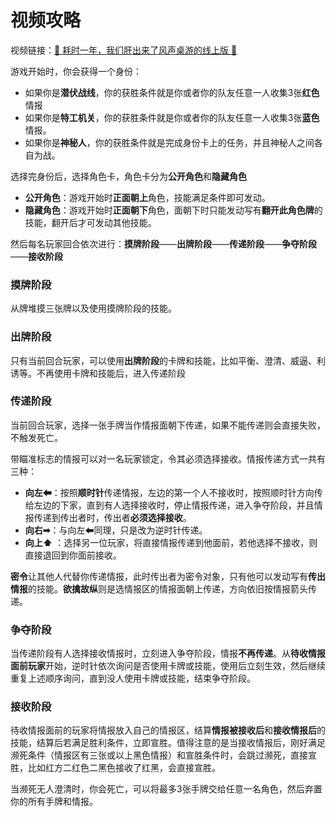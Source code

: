 # 视频攻略

视频链接：[:tada: 耗时一年，我们肝出来了风声桌游的线上版 :tada:](https://www.bilibili.com/video/BV1RK421x7ie)

游戏开始时，你会获得一个身份：
- 如果你是**潜伏战线**，你的获胜条件就是你或者你的队友任意一人收集3张**红色**情报
- 如果你是**特工机关**，你的获胜条件就是你或者你的队友任意一人收集3张**蓝色**情报。
- 如果你是**神秘人**，你的获胜条件就是完成身份卡上的任务，并且神秘人之间各自为战。

选择完身份后，选择角色卡，角色卡分为**公开角色**和**隐藏角色**

- **公开角色**：游戏开始时**正面朝上**角色，技能满足条件即可发动。
- **隐藏角色**：游戏开始时**正面朝下**角色，面朝下时只能发动写有**翻开此角色牌**的技能，翻开后才可发动其他技能。

然后每名玩家回合依次进行：**摸牌阶段**——**出牌阶段**——**传递阶段**——**争夺阶段**——**接收阶段**

### **摸牌阶段**

从牌堆摸三张牌以及使用摸牌阶段的技能。

### **出牌阶段**

只有当前回合玩家，可以使用**出牌阶段**的卡牌和技能，比如平衡、澄清、威逼、利诱等。不再使用卡牌和技能后，进入传递阶段

### **传递阶段**

当前回合玩家，选择一张手牌当作情报面朝下传递，如果不能传递则会直接失败，不触发死亡。

带瞄准标志的情报可以对一名玩家锁定，令其必须选择接收。情报传递方式一共有三种：

- **向左⬅**：按照**顺时针**传递情报，左边的第一个人不接收时，按照顺时针方向传给左边的下家，直到有人选择接收时，停止情报传递，进入争夺阶段，并且情报传递到传出者时，传出者**必须选择接收**。
- **向右➡︎**：与向左⬅同理，只是改为逆时针传递。
- **向上⬆︎**  ：选择另一位玩家，将直接情报传递到他面前，若他选择不接收，则直接退回到你面前接收。

**密令**让其他人代替你传递情报，此时传出者为密令对象，只有他可以发动写有**传出情报**的技能。**欲擒故纵**则是选情报区的情报面朝上传递，方向依旧按情报箭头传递。

### **争夺阶段**

当传递阶段有人选择接收情报时，立刻进入争夺阶段，情报**不再传递**。从**待收情报面前玩家**开始，逆时针依次询问是否使用卡牌或技能，使用后立刻生效，然后继续重复上述顺序询问，直到没人使用卡牌或技能，结束争夺阶段。

### **接收阶段**

待收情报面前的玩家将情报放入自己的情报区，结算**情报被接收后**和**接收情报后**的技能，结算后若满足胜利条件，立即宣胜。值得注意的是当接收情报后，刚好满足濒死条件（情报区有三张或以上黑色情报）和宣胜条件时，会跳过濒死，直接宣胜，比如红方二红色二黑色接收了红黑，会直接宣胜。

当濒死无人澄清时，你会死亡，可以将最多3张手牌交给任意一名角色，然后弃置你的所有手牌和情报。
